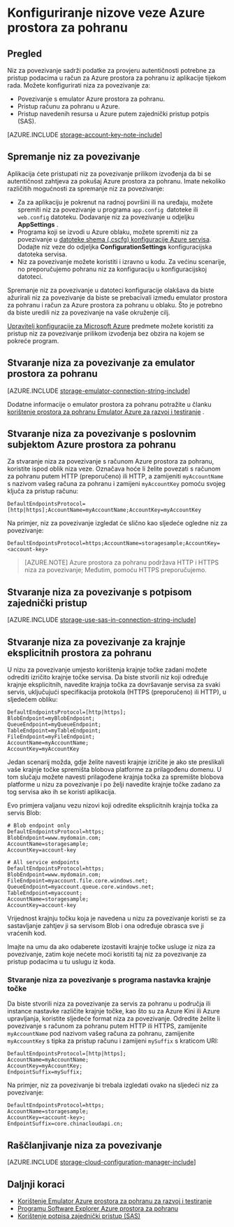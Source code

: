 <properties 
    pageTitle="Konfiguriranje niza za povezivanje sa spremištem Azure | Microsoft Azure"
    description="Konfiguriranje niza za povezivanje s poslovnim subjektom Azure prostora za pohranu. Niz za povezivanje sadrži podatke koji su potrebni za provjeru autentičnosti programa access s računom za pohranu iz aplikacije tijekom rada."
    services="storage"
    documentationCenter=""
    authors="tamram"
    manager="carmonm"
    editor="tysonn"/>

<tags
    ms.service="storage"
    ms.workload="storage"
    ms.tgt_pltfrm="na"
    ms.devlang="na"
    ms.topic="article"
    ms.date="10/18/2016"
    ms.author="tamram"/>

# <a name="configure-azure-storage-connection-strings"></a>Konfiguriranje nizove veze Azure prostora za pohranu

## <a name="overview"></a>Pregled

Niz za povezivanje sadrži podatke za provjeru autentičnosti potrebne za pristup podacima u račun za Azure prostora za pohranu iz aplikacije tijekom rada. Možete konfigurirati niza za povezivanje za:

- Povezivanje s emulator Azure prostora za pohranu.
- Pristup računu za pohranu u Azure.
- Pristup navedenih resursa u Azure putem zajednički pristup potpis (SAS).

[AZURE.INCLUDE [storage-account-key-note-include](../../includes/storage-account-key-note-include.md)]

## <a name="storing-your-connection-string"></a>Spremanje niz za povezivanje

Aplikacija ćete pristupati niz za povezivanje prilikom izvođenja da bi se autentičnost zahtjeva za pokušaj Azure prostora za pohranu. Imate nekoliko različitih mogućnosti za spremanje niz za povezivanje:

- Za za aplikaciju je pokrenut na radnoj površini ili na uređaju, možete spremiti niz za povezivanje u programa `app.config `datoteke ili `web.config` datoteku. Dodavanje niz za povezivanje u odjeljku **AppSettings** .
- Programa koji se izvodi u Azure oblaku, možete spremiti niz za povezivanje u [datoteke shema (.cscfg) konfiguracije Azure servisa](https://msdn.microsoft.com/library/ee758710.aspx). Dodajte niz veze do odjeljka **ConfigurationSettings** konfiguracijska datoteka servisa.
- Niz za povezivanje možete koristiti i izravno u kodu. Za većinu scenarije, no preporučujemo pohranu niz za konfiguraciju u konfiguracijskoj datoteci.

Spremanje niz za povezivanje u datoteci konfiguracije olakšava da biste ažurirali niz za povezivanje da biste se prebacivali između emulator prostora za pohranu i račun za Azure prostora za pohranu u oblaku. Što je potrebno da biste uredili niz za povezivanje na vaše okruženje cilj.

[Upravitelj konfiguracije za Microsoft Azure](https://www.nuget.org/packages/Microsoft.WindowsAzure.ConfigurationManager/) predmete možete koristiti za pristup niz za povezivanje prilikom izvođenja bez obzira na kojem se pokreće program.

## <a name="create-a-connection-string-to-the-storage-emulator"></a>Stvaranje niza za povezivanje za emulator prostora za pohranu

[AZURE.INCLUDE [storage-emulator-connection-string-include](../../includes/storage-emulator-connection-string-include.md)]

Dodatne informacije o emulator prostora za pohranu potražite u članku [korištenje prostora za pohranu Emulator Azure za razvoj i testiranje](storage-use-emulator.md) .

## <a name="create-a-connection-string-to-an-azure-storage-account"></a>Stvaranje niza za povezivanje s poslovnim subjektom Azure prostora za pohranu

Za stvaranje niza za povezivanje s računom Azure prostora za pohranu, koristite ispod oblik niza veze. Označava hoće li želite povezati s računom za pohranu putem HTTP (preporučeno) ili HTTP, a zamijeniti `myAccountName` s nazivom vašeg računa za pohranu i zamijeni `myAccountKey` pomoću svojeg ključa za pristup računu:

    DefaultEndpointsProtocol=[http|https];AccountName=myAccountName;AccountKey=myAccountKey

Na primjer, niz za povezivanje izgledat će slično kao sljedeće ogledne niz za povezivanje:

    DefaultEndpointsProtocol=https;AccountName=storagesample;AccountKey=<account-key>

> [AZURE.NOTE] Azure prostora za pohranu podržava HTTP i HTTPS niza za povezivanje; Međutim, pomoću HTTPS preporučujemo.

## <a name="create-a-connection-string-using-a-shared-access-signature"></a>Stvaranje niza za povezivanje s potpisom zajednički pristup

[AZURE.INCLUDE [storage-use-sas-in-connection-string-include](../../includes/storage-use-sas-in-connection-string-include.md)]

## <a name="creating-a-connection-string-to-an-explicit-storage-endpoint"></a>Stvaranje niza za povezivanje za krajnje eksplicitnih prostora za pohranu

U nizu za povezivanje umjesto korištenja krajnje točke zadani možete odrediti izričito krajnje točke servisa. Da biste stvorili niz koji određuje krajnje eksplicitnih, navedite krajnja točka za dovršavanje servisa za svaki servis, uključujući specifikacija protokola (HTTPS (preporučeno) ili HTTP), u sljedećem obliku:

    DefaultEndpointsProtocol=[http|https];
    BlobEndpoint=myBlobEndpoint;
    QueueEndpoint=myQueueEndpoint;
    TableEndpoint=myTableEndpoint;
    FileEndpoint=myFileEndpoint;
    AccountName=myAccountName;
    AccountKey=myAccountKey

Jedan scenarij možda, gdje želite navesti krajnje izričite je ako ste preslikali vaše krajnje točke spremišta blobova platforme za prilagođenu domenu. U tom slučaju možete navesti prilagođene krajnja točka za spremište blobova platforme u nizu za povezivanje i po želji navedite krajnje točke zadano za tog servisa ako ih se koristi aplikacija.

Evo primjera valjanu vezu nizovi koji odredite eksplicitnih krajnja točka za servis Blob:

    # Blob endpoint only
    DefaultEndpointsProtocol=https;
    BlobEndpoint=www.mydomain.com;
    AccountName=storagesample;
    AccountKey=account-key

    # All service endpoints
    DefaultEndpointsProtocol=https;
    BlobEndpoint=www.mydomain.com;
    FileEndpoint=myaccount.file.core.windows.net;
    QueueEndpoint=myaccount.queue.core.windows.net;
    TableEndpoint=myaccount;
    AccountName=storagesample;
    AccountKey=account-key

Vrijednost krajnju točku koja je navedena u nizu za povezivanje koristi se za sastavljanje zahtjev ji sa servisom Blob i ona određuje obrasca sve ji vraćenih kod.

Imajte na umu da ako odaberete izostaviti krajnje točke usluge iz niza za povezivanje, zatim koje nećete moći koristiti taj niz za povezivanje za pristup podacima u tu uslugu iz koda.

### <a name="creating-a-connection-string-with-an-endpoint-suffix"></a>Stvaranje niza za povezivanje s programa nastavka krajnje točke

Da biste stvorili niza za povezivanje za servis za pohranu u područja ili instance nastavke različite krajnje točke, kao što su za Azure Kini ili Azure upravljanja, koristite sljedeće format niza za povezivanje. Odredite želite li povezivanje s računom za pohranu putem HTTP ili HTTPS, zamijenite `myAccountName` pod nazivom vašeg računa za pohranu, zamijenite `myAccountKey` s tipka za pristup računu i zamijeni `mySuffix` s kraticom URI:


    DefaultEndpointsProtocol=[http|https];
    AccountName=myAccountName;
    AccountKey=myAccountKey;
    EndpointSuffix=mySuffix;


Na primjer, niz za povezivanje bi trebala izgledati ovako na sljedeći niz za povezivanje:

    DefaultEndpointsProtocol=https;
    AccountName=storagesample;
    AccountKey=<account-key>;
    EndpointSuffix=core.chinacloudapi.cn;

## <a name="parsing-a-connection-string"></a>Raščlanjivanje niza za povezivanje

[AZURE.INCLUDE [storage-cloud-configuration-manager-include](../../includes/storage-cloud-configuration-manager-include.md)]


## <a name="next-steps"></a>Daljnji koraci

- [Korištenje Emulator Azure prostora za pohranu za razvoj i testiranje](storage-use-emulator.md)
- [Programu Software Explorer Azure prostora za pohranu](storage-explorers.md)
- [Korištenje potpisa zajednički pristup (SAS)](storage-dotnet-shared-access-signature-part-1.md)
